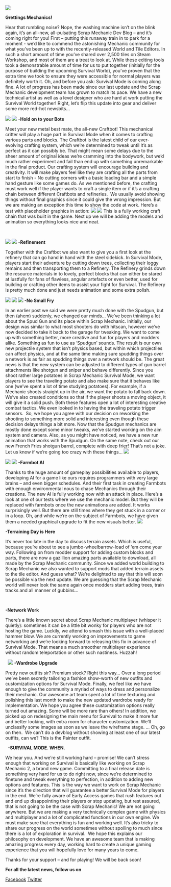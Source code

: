 ![](https://i.imgur.com/SukkmjR.png)

**Grettings Mechanics!**


Hear that rumbling noise? Nope, the washing machine isn’t on the blink again, it’s an all-new, all-pulsating Scrap Mechanic Dev Blog – and it’s coming right for you!
First – putting this runaway train in to park for a moment - we’d like to commend the astonishing Mechanic community for what you’ve been up to with the recently-released World and Tile Editors. In such a short amount of time you’ve shared over 2,500 tiles on Steam Workshop, and most of them are a treat to look at.
While these editing tools took a demonstrable amount of time for us to put together (initially for the purpose of building the upcoming Survival World), you’ve proven that the extra time we took to ensure they were accessible for normal players was definitely worth it.
Oh, and before you ask: Survival Mode is coming along fine. A lot of progress has been made since our last update and the Scrap Mechanic development team has grown to match its pace. We have a new technical artist as well as a level designer who are hard at work putting the Survival World together!
Right, let’s flip this update into gear and deliver some more red-hot newsbits…




![](https://i.imgur.com/wBY8ewY.png)
![](https://i.imgur.com/gMocHh1.png)
**-Hold on to your Bots**

Meet your new metal best mate, the all-new Craftbot! This mechanical critter will play a huge part in Survival Mode when it comes to crafting various parts and blocks. 
The Craftbot is the latest child of our ever-evolving crafting system, which we’re determined to tweak until it’s as perfect as it can possibly be. That might mean some delays due to the sheer amount of original ideas we’re cramming into the bodywork, but we’d much rather experiment and fail than end up with something unremarkable in the final product.
Our crafting system will encourage building and creativity. It will make players feel like they are crafting all the parts from start to finish - No cutting corners with a basic loading bar and a simple hand gesture like some games do. As we mentioned before, the crafting must work well if the player wants to craft a single item or if it’s a crafting chain between different Craftbots and refineries. 
We usually avoid showing things without final graphics since it could give the wrong impression. But we are making an exception this time to show the code at work. Here’s a test with placeholder graphics in action:
![](https://i.imgur.com/xTq6ytE.gif)
![](https://i.imgur.com/nZXogce.gif)
This is a fully working craft chain that was built in the game. Next up we will be adding the models and animation so everything looks nice and neat. 

 

![](https://i.imgur.com/y4fykix.png)
![](https://i.imgur.com/lUr9rbu.png)
**-Refinement**

Together with the Craftbot we also want to give you a first look at the refinery that can go hand in hand with the steel sidekick.
In Survival Mode, players start their adventure by cutting down trees, collecting their loggy remains and then transporting them to a Refinery. The Refinery grinds down the resource materials in to lovely, perfect blocks that can either be stared at lustfully for fans of flawless, angular artefacts or even better, used for building or crafting other items to assist your fight for Survival.
The Refinery is pretty much done and just needs animation and some extra polish. 




![](https://i.imgur.com/j3ULhxs.png)
![](https://i.imgur.com/RiQfplX.png)
![](https://i.imgur.com/jpC02Sw.gif)
**-No Small Fry**

In an earlier post we said we were pretty much done with the Spudgun, but then (ahem) suddenly, we changed our minds…
We’ve been thinking a lot about the Spud Gun and its place within Scrap Mechanic. Initially, our design was similar to what most shooters do with hitscan, however we’ve now decided to take it back to the garage for tweaking. We want to come up with something better, more creative and fun for players and modders alike. Something as fun to use as ‘Spudgun’ sounds.
The result is our own new projectile system that isn’t physics based, but within which projectiles can affect physics, and at the same time making sure spudding things over a network is as fair as spudding things over a network should be.
The great news is that the new system can be adjusted to different types of gun barrel attachments like shotgun and sniper and behave differently. Since you shoot rather large potatoes in Scrap Mechanic Survival Mode, we want players to see the traveling potato and also make sure that it behaves like one (we’ve spent a lot of time studying potatoes).
For example, if a Mechanic shoots straight up in the air, we want the potato to fall back down. We’ve also created conditions so that if the player shoots a moving object, it will give it a solid push. Both these features open a lot of interesting creative combat tactics. We even looked in to having the traveling potato trigger sensors. 
So, we hope you agree with our decision on reworking the shooting to something more solid and interesting even though these decision delays things a bit more.
Now that the Spudgun mechanics are mostly done except some minor tweaks, we’ve started working on the aim system and camera. Also, as you might have noticed, we have a new run animation that works with the Spudgun. 
On the same note, check out our new French Fries shotgun barrel, complete with deep frier! That’s not a joke. Let us know if we’re going too crazy with these things…
![](https://i.imgur.com/wlSK92d.png)



![](https://i.imgur.com/6j8rXvJ.png)
![](https://i.imgur.com/G69uGnA.gif)
**-Farmbot AI**

Thanks to the huge amount of gameplay possibilities available to players, developing AI for a game like ours requires programmers with very large brains – and even bigger schedules. And their first task in creating Farmbots with enough environmental nous to chase Mechanics through their creations.
The new AI is fully working now with an attack in place. Here’s a look at one of our tests where we use the mechanic model. But they will be replaced with farmbots once the new animations are added. It works surprisingly well. But there are still times where they get stuck in a corner or in a loop.
Oh, and while we’re on the subject of Farmbots, we have given them a needed graphical upgrade to fit the new visuals better.
![](https://i.imgur.com/peuzqG7.png)



**-Terraining Day is Here**

It’s never too late in the day to discuss terrain assets. Which is useful, because you’re about to see a jumbo-wheelbarrow-load of ‘em come your way.
Following on from modder support for adding custom blocks and parts, there are now a gazillion amazing parts available to download, all made by the Scrap Mechanic community. 
Since we added world building to Scrap Mechanic we also wanted to support mods that added terrain assets to the tile editor. And guess what? We’re delighted to say that this will soon be possible via the next update.
We are guessing that the Scrap Mechanic world will never look the same again once modders start adding trees, train tracks and all manner of gubbins…

 


**-Network Work**

There’s a little known secret about Scrap Mechanic multiplayer (whisper it quietly): sometimes it can be a little bit wonky for players who are not hosting the game. Luckily, we attend to smash this issue with a well-placed hammer blow.
We are currently working on improvements to game networking and we’re looking forward to releasing this fix in advance of Survival Mode. That means a much smoother multiplayer experience without random teleportation or other such nastiness. Huzzah!



 
![](https://i.imgur.com/W1Uuwo0.png)
**-Wardrobe Upgrade**

Pretty new outfits sir? Premium stock? Right this way…
Over a long period we’ve been secretly tailoring a fashion show-worth of new outfits and customization options for Survival Mode. Finally, we feel like we have enough to give the community a myriad of ways to dress and personalize their mechanic. 
Our awesome art team spent a lot of time texturing and polishing this last month to make the new updated wardrobe ready for implementation. We hope you agree these customization options really turned out amazing. Some will be more rare than others!
In addition, we picked up on redesigning the main menu for Survival to make it more fun and better looking, with extra room for character customization. We’ll unclassify some images as soon as we leave the wireframe stage.
… Oh, go on then.  We can’t do a devblog without showing at least one of our latest outfits, can we?
This is the Painter outfit. 


 
**-SURVIVAL MODE. WHEN.**

We hear you. And we’re still working hard – promise!
We can’t stress enough that working on Survival is basically like working on Scrap Mechanic 2, a brand new game. Committing to a final release date is something very hard for us to do right now, since we’re determined to finetune and tweak everything to perfection, in addition to adding new options and features.
This is the way we want to work on Scrap Mechanic since it’s the direction that will guarantee a better Survival Mode for players in the end. We’re fully aware of Early Access games that rush features out and end up disappointing their players or stop updating, but rest assured, that is not going to be the case with Scrap Mechanic! 
We are not going anywhere. But we are making a very technically complex game with physics and multiplayer and a lot of complicated functions in our own engine. We must make sure that everything is fun and working well. It’s also tricky to share our progress on the world sometimes without spoiling to much since there is a lot of exploration in survival. 
We hope this explains our philosophy on development. We have an awesome team that is making amazing progress every day, working hard to create a unique gaming experience that you will hopefully love for many years to come.

Thanks for your support – and for playing! 
We will be back soon! 

**For all the latest news, follow us on** 

[Facebook](https://www.facebook.com/scrapmechanic/)
[Twitter](https://twitter.com/ScrapMechanic)